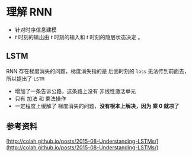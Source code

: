 # 理解 RNN

* 针对时序信息建模
* $t$ 时刻的输出由 $t$ 时刻的输入和 $t$ 时刻的隐层状态决定 。



## LSTM

RNN 存在梯度消失的问题，梯度消失指的是 后面时刻的 `loss` 无法传到前面去，所以提出了 `LSTM`

* 增加了一条告诉公路，这条路上没有 非线性激活单元
* 只有 加法 和 乘法操作
* 一定程度上缓解了 梯度消失的问题，**没有根本上解决，因为 乘 0 就凉了**





## 参考资料

[http://colah.github.io/posts/2015-08-Understanding-LSTMs/](http://colah.github.io/posts/2015-08-Understanding-LSTMs/)